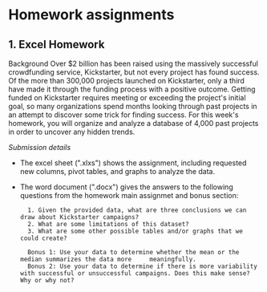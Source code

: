 # Homework assignments 

## 1. Excel Homework 

Background 
Over $2 billion has been raised using the massively successful crowdfunding service, Kickstarter, but not every project has found success. Of the more than 300,000 projects launched on Kickstarter, only a third have made it through the funding process with a positive outcome.
Getting funded on Kickstarter requires meeting or exceeding the project's initial goal, so many organizations spend months looking through past projects in an attempt to discover some trick for finding success. For this week's homework, you will organize and analyze a database of 4,000 past projects in order to uncover any hidden trends.

*Submission details* 

* The excel sheet (".xlxs") shows the assignment, including requested new columns, pivot tables, and graphs to analyze the data. 

* The word document (".docx") gives the answers to the following questions from the homework main assignmet and bonus section:  

        1. Given the provided data, what are three conclusions we can draw about Kickstarter campaigns?
        2. What are some limitations of this dataset?
        3. What are some other possible tables and/or graphs that we could create?

        Bonus 1: Use your data to determine whether the mean or the median summarizes the data more     meaningfully.
        Bonus 2: Use your data to determine if there is more variability with successful or unsuccessful campaigns. Does this make sense? Why or why not?
    
